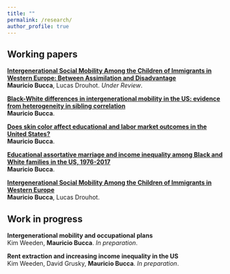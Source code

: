 ```yaml
---
title: ""
permalink: /research/
author_profile: true
---
```



## Working papers

<b>[Intergenerational Social Mobility Among the
Children of Immigrants in Western Europe: Between Assimilation and Disadvantage](http://mebucca.github.io/research/sm2geu)</b><br>
<b>Mauricio Bucca</b>, Lucas Drouhot. <i>Under Review</i>. 


<b>[Black-White differences in intergenerational mobility in the US: evidence from heterogeneity in sibling correlation](http://mebucca.github.io/research/bw_sc)</b><br>
<b>Mauricio Bucca</b>.

<b>[Does skin color affect educational and labor market outcomes in the United States?](http://mebucca.github.io/research/skincolor)</b><br>
<b>Mauricio Bucca</b>. 

<b>[Educational assortative marriage and income inequality among Black and White families in the US, 1976-2017](http://mebucca.github.io/research/eam_us)</b><br>
<b>Mauricio Bucca</b>. 

<b>[Intergenerational Social Mobility Among the Children of Immigrants in Western Europe](http://mebucca.github.io/research/sm2geu)</b><br>
<b>Mauricio Bucca</b>, Lucas Drouhot. 


## Work in progress


<b>Intergenerational mobility and occupational plans</b><br>
Kim Weeden, <b>Mauricio Bucca</b>. <i>In preparation</i>. 

<b>Rent extraction and increasing income inequality in the US</b><br>
Kim Weeden, David Grusky, <b>Mauricio Bucca</b>. <i>In preparation</i>. 



